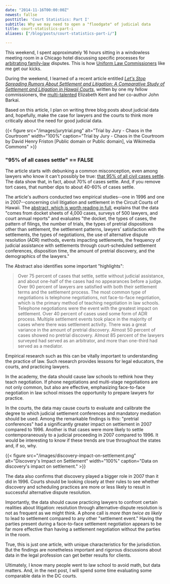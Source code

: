 ```yaml
---
date: "2014-11-16T00:00:00Z"
newest: fallse
posttitle: 'Court Statistics: Part I'
subtitle: Why we may need to open a "floodgate" of judicial data
title: court-statistics-part-i
aliases: ["/blog/posts/court-statistics-part-i/"]

---
```


This weekend, I spent approximately 16 hours sitting in a windowless meeting room in a Chicago hotel discussing specific processes for [arbitrating family-law](http://uniformlaws.org/Committee.aspx?title=Family%20Law%20Arbitration) disputes. This is how [Uniform Law Commissioners](http://www.uniformlaws.org) like me get our kicks.

During the weekend, I learned of a recent article entitled [*Let's Stop Spreading Rumors About Settlement and Litigation: A Comparative Study of Settlement and Litigation in Hawaii Courts*](http://papers.ssrn.com/sol3/papers.cfm?abstract_id=2398550), written by one my fellow commissioners, the [multi-talented](http://www.vestedinteresthawaii.com/) Elizabeth Kent and her co-author John Barkai.

Based on this article, I plan on writing three blog posts about judicial data and, hopefully, make the case for lawyers and the courts to think more critically about the need for good judicial data.

{{< figure src="/images/jurytrial.png" alt="Trial by Jury - Chaos in the Courtroom" width="100%" caption="Trial by Jury - Chaos in the Courtroom by David Henry Friston [Public domain or Public domain], via Wikimedia Commons" >}}

### "95% of all cases settle" == FALSE

The article starts with debunking a common misconception, even among lawyers who know it can't possibly be true: [that 95% of all civil cases settle](http://scholarship.law.cornell.edu/cgi/viewcontent.cgi?article=1202&context=facpub). The data show that, in fact, about 70% of cases settle. And, if you remove tort cases, that number dips to about 40-60% of cases settle.

The article's authors conducted two empirical studies--one in 1996 and one in 2007--concerning civil litigation and settlement in the Circuit Courts of Hawaii. The [abstract, which is worth reading in full](http://papers.ssrn.com/sol3/papers.cfm?abstract_id=2398550), explains that the data "comes from docket sheets of 4,000 cases, surveys of 500 lawyers, and court annual reports" and evaluates "the docket, the types of cases, the pattern of filings, the number of trials, the types of pretrial dispositions other than settlement, the settlement patterns, lawyers’ satisfaction with the settlements, the types of negotiations, the use of alternative dispute resolution (ADR) methods, events impacting settlements, the frequency of judicial assistance with settlements through court-scheduled settlement conferences, disposition time, the amount of pretrial discovery, and the demographics of the lawyers."

The Abstract also identifies some important "highlights":

> Over 75 percent of cases that settle, settle without judicial assistance, and about one-half of the cases had no appearances before a judge. Over 90 percent of lawyers are satisfied with both their settlement terms and the settlement process. The most common type of negotiations is telephone negotiations, not face-to-face negotiation, which is the primary method of teaching negotiation in law schools. Telephone negotiations were the event with the greatest impact on settlement. Over 40 percent of cases used some form of ADR process. Multiple settlement events took place in the majority of cases where there was settlement activity. There was a great variance in the amount of pretrial discovery. Almost 50 percent of cases showed no pretrial discovery. Almost 85 percent of the lawyers surveyed had served as an arbitrator, and more than one-third had served as a mediator.

Empirical research such as this can be vitally important to understanding the practice of law. Such research provides lessons for legal educators, the courts, and practicing lawyers.

In the academy, the data should cause law schools to rethink how they teach negotiation. If phone negotiations and multi-stage negotiations are not only common, but also are effective, emphasizing face-to-face negotiation in law school misses the opportunity to prepare lawyers for practice.

In the courts, the data may cause courts to evaluate and calibrate the degree to which judicial settlement conferences and mandatory mediation should be used. Among the remarkable findings is this: "pretrial conferences" had a significantly greater impact on settlement in 2007 compared to 1996. Another is that cases were more likely to settle contemporaneously to a judicial proceeding in 2007 compared to 1996. It would be interesting to know if these trends are true throughout the states and, if so, why.

{{< figure src="/images/discovery-impact-on-settlement.png" alt="Discovery's Impact on Settlement" width="100%" caption="Data on discovery's impact on settlement." >}}

The data also confirms that discovery played a bigger role in 2007 than it did in 1996. Courts should be looking closely at their rules to see whether discovery and scheduling practices are more or less likely to result in successful alternative dispute resolution.

Importantly, the data should cause practicing lawyers to confront certain realities about litigation: resolution through alternative-dispute resolution is not as frequent as we might think. A phone call is *more than twice as likely* to lead to settlement compared to any other "settlement event." Having the parties present during a face-to-face settlement negotiation appears to be far more effective than having a settlement negotiation without the parties in the room.

True, this is just one article, with unique characteristics for the jurisdiction. But the findings are nonetheless important and rigorous discussions about data in the legal profession can get better results for clients.

Ultimately, I know many people went to law school to avoid math, but data matters. And, in the next post, I will spend some time evaluating some comparable data in the DC courts.
